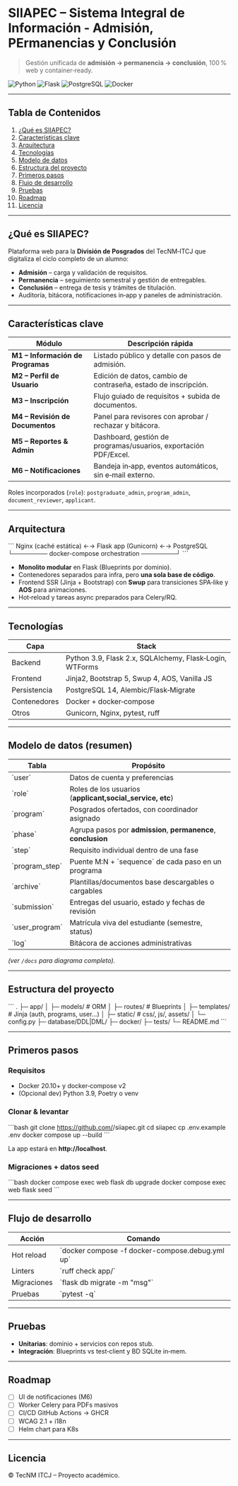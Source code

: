 # SIIAPEC – Sistema Integral de Información - Admisión, PErmanencias y Conclusión

> Gestión unificada de **admisión → permanencia → conclusión**, 100 % web y container‑ready.

![Python](https://img.shields.io/badge/python-3.9%2B-blue)
![Flask](https://img.shields.io/badge/flask-2.x-lightgrey)
![PostgreSQL](https://img.shields.io/badge/postgresql-14-blue)
![Docker](https://img.shields.io/badge/docker-compose-blue)

---

## Tabla de Contenidos
1. [¿Qué es SIIAPEC?](#qué-es-siiapec)
2. [Características clave](#características-clave)
3. [Arquitectura](#arquitectura)
4. [Tecnologías](#tecnologías)
5. [Modelo de datos](#modelo-de-datos)
6. [Estructura del proyecto](#estructura-del-proyecto)
7. [Primeros pasos](#primeros-pasos)
8. [Flujo de desarrollo](#flujo-de-desarrollo)
9. [Pruebas](#pruebas)
10. [Roadmap](#roadmap)
11. [Licencia](#licencia)

---

## ¿Qué es SIIAPEC?
Plataforma web para la **División de Posgrados** del TecNM‑ITCJ que digitaliza el ciclo completo de un alumno:

* **Admisión** – carga y validación de requisitos.  
* **Permanencia** – seguimiento semestral y gestión de entregables.  
* **Conclusión** – entrega de tesis y trámites de titulación.  
* Auditoría, bitácora, notificaciones in‑app y paneles de administración.

---

## Características clave
| Módulo | Descripción rápida |
|--------|-------------------|
| **M1 – Información de Programas** | Listado público y detalle con pasos de admisión. |
| **M2 – Perfil de Usuario** | Edición de datos, cambio de contraseña, estado de inscripción. |
| **M3 – Inscripción** | Flujo guiado de requisitos + subida de documentos. |
| **M4 – Revisión de Documentos** | Panel para revisores con aprobar / rechazar y bitácora. |
| **M5 – Reportes & Admin** | Dashboard, gestión de programas/usuarios, exportación PDF/Excel. |
| **M6 – Notificaciones** | Bandeja in‑app, eventos automáticos, sin e‑mail externo. |

Roles incorporados (`role`): `postgraduate_admin`, `program_admin`, `document_reviewer`, `applicant`.

---

## Arquitectura
\`\`\`
Nginx (caché estática)  ←→  Flask app (Gunicorn)  ←→  PostgreSQL
└──────── docker-compose orchestration ────────┘
\`\`\`

* **Monolito modular** en Flask (Blueprints por dominio).  
* Contenedores separados para infra, pero **una sola base de código**.  
* Frontend SSR (Jinja + Bootstrap) con **Swup** para transiciones SPA‑like y **AOS** para animaciones.  
* Hot‑reload y tareas async preparados para Celery/RQ.

---

## Tecnologías
| Capa | Stack |
|------|-------|
| Backend | Python 3.9, Flask 2.x, SQLAlchemy, Flask‑Login, WTForms |
| Frontend | Jinja2, Bootstrap 5, Swup 4, AOS, Vanilla JS |
| Persistencia | PostgreSQL 14, Alembic/Flask‑Migrate |
| Contenedores | Docker + docker‑compose |
| Otros | Gunicorn, Nginx, pytest, ruff |

---

## Modelo de datos (resumen)
Tabla | Propósito
------|----------
\`user\` | Datos de cuenta y preferencias
\`role\` | Roles de los usuarios (**applicant,social_service, etc**)
\`program\` | Posgrados ofertados, con coordinador asignado
\`phase\` | Agrupa pasos por **admission**, **permanence**, **conclusion**
\`step\` | Requisito individual dentro de una fase
\`program_step\` | Puente M:N + \`sequence\` de cada paso en un programa
\`archive\` | Plantillas/documentos base descargables o cargables
\`submission\` | Entregas del usuario, estado y fechas de revisión
\`user_program\` | Matrícula viva del estudiante (semestre, status)
\`log\` | Bitácora de acciones administrativas

*(ver `/docs` para diagrama completo).*

---

## Estructura del proyecto
\`\`\`
.
├─ app/
│  ├─ models/           # ORM
│  ├─ routes/           # Blueprints
│  ├─ templates/        # Jinja (auth, programs, user…)
│  ├─ static/           # css/, js/, assets/
│  └─ config.py
├─ database/DDL|DML/
├─ docker/
├─ tests/
└─ README.md
\`\`\`

---

## Primeros pasos
### Requisitos
* Docker 20.10+ y docker‑compose v2  
* (Opcional dev) Python 3.9, Poetry o venv

### Clonar & levantar
\`\`\`bash
git clone https://github.com/<tu-org>/siiapec.git
cd siiapec
cp .env.example .env
docker compose up --build
\`\`\`

La app estará en **http://localhost**.

### Migraciones + datos seed
\`\`\`bash
docker compose exec web flask db upgrade
docker compose exec web flask seed
\`\`\`

---

## Flujo de desarrollo
| Acción | Comando |
|--------|---------|
| Hot reload | \`docker compose -f docker-compose.debug.yml up\` |
| Linters | \`ruff check app/\` |
| Migraciones | \`flask db migrate -m "msg"\` |
| Pruebas | \`pytest -q\` |

---

## Pruebas
* **Unitarias**: dominio + servicios con repos stub.  
* **Integración**: Blueprints vs test‑client y BD SQLite in‑mem.

---

## Roadmap
- [ ] UI de notificaciones (M6)
- [ ] Worker Celery para PDFs masivos
- [ ] CI/CD GitHub Actions → GHCR
- [ ] WCAG 2.1 + i18n
- [ ] Helm chart para K8s

---

## Licencia
© TecNM ITCJ – Proyecto académico.

